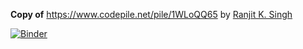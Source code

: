 **Copy of** https://www.codepile.net/pile/1WLoQQ65 by [Ranjit K. Singh](https://www.gesis.org/institut/mitarbeiterverzeichnis/person/Ranjit.Singh)



[![Binder](https://notebooks.gesis.org/binder/badge_logo.svg)](https://notebooks.gesis.org/binder/v2/gh/arnim/codepile/HEAD?filepath=codepile.ipynb)